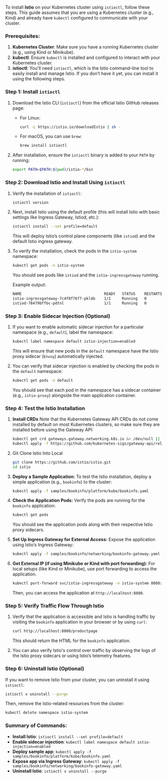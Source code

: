 To install **Istio** on your Kubernetes cluster using `istioctl`, follow these steps. This guide assumes that you are using a Kubernetes cluster (e.g., Kind) and already have `kubectl` configured to communicate with your cluster.

### Prerequisites:
1. **Kubernetes Cluster**: Make sure you have a running Kubernetes cluster (e.g., using Kind or Minikube).
2. **kubectl**: Ensure `kubectl` is installed and configured to interact with your Kubernetes cluster.
3. **istioctl**: You'll need `istioctl`, which is the Istio command-line tool to easily install and manage Istio. If you don’t have it yet, you can install it using the following steps.

### Step 1: Install `istioctl`

1. Download the Istio CLI (`istioctl`) from the official Istio GitHub releases page:
   - For Linux:
     ```bash
     curl -L https://istio.io/downloadIstio | sh -
     ```
   - For macOS, you can use `brew`:
     ```bash
     brew install istioctl
     ```

2. After installation, ensure the `istioctl` binary is added to your `PATH` by running:
   ```bash
   export PATH=$PATH:$(pwd)/istio-*/bin
   ```

### Step 2: Download Istio and Install Using `istioctl`

1. Verify the installation of `istioctl`:
   ```bash
   istioctl version
   ```

2. Next, install Istio using the default profile (this will install Istio with basic settings like Ingress Gateway, Istiod, etc.):

   ```bash
   istioctl install --set profile=default
   ```

   This will deploy Istio’s control plane components (like `istiod`) and the default Istio ingress gateway.

3. To verify the installation, check the pods in the `istio-system` namespace:
   ```bash
   kubectl get pods -n istio-system
   ```

   You should see pods like `istiod` and the `istio-ingressgateway` running.

   Example output:
   ```bash
   NAME                                     READY   STATUS    RESTARTS   AGE
   istio-ingressgateway-7c4f8f76f7-pkl4b    1/1     Running   0          3m
   istiod-78479bffbc-pdtnl                  1/1     Running   0          3m
   ```

### Step 3: Enable Sidecar Injection (Optional)

1. If you want to enable automatic sidecar injection for a particular namespace (e.g., `default`), label the namespace:

   ```bash
   kubectl label namespace default istio-injection=enabled
   ```

   This will ensure that new pods in the `default` namespace have the Istio proxy sidecar (`Envoy`) automatically injected.

2. You can verify that sidecar injection is enabled by checking the pods in the `default` namespace:
   ```bash
   kubectl get pods -n default
   ```

   You should see that each pod in the namespace has a sidecar container (e.g., `istio-proxy`) alongside the main application container.

### Step 4: Test the Istio Installation

1. **Install CRDs**
   Note that the Kubernetes Gateway API CRDs do not come installed by default on most Kubernetes clusters, so make sure they are installed before using the Gateway API:
   ```bash
   kubectl get crd gateways.gateway.networking.k8s.io &> /dev/null || \
   kubectl apply -f https://github.com/kubernetes-sigs/gateway-api/releases/download/v1.3.0/standard-install.yaml

   ```
2. Git Clone Istio Into Local
   ```bash
   git clone https://github.com/istio/istio.git
   cd istio
   ```
3. **Deploy a Sample Application:**
   To test the Istio installation, deploy a simple application (e.g., `bookinfo`) to the cluster:

   ```bash
   kubectl apply -f samples/bookinfo/platform/kube/bookinfo.yaml
   ```

4. **Check the Application Pods:**
   Verify the pods are running for the `bookinfo` application:

   ```bash
   kubectl get pods
   ```

   You should see the application pods along with their respective Istio proxy sidecars.

5. **Set Up Ingress Gateway for External Access:**
   Expose the application using Istio’s Ingress Gateway:

   ```bash
   kubectl apply -f samples/bookinfo/networking/bookinfo-gateway.yaml
   ```

6. **Get External IP (if using Minikube or Kind with port forwarding):**
   For local setups (like Kind or Minikube), use port forwarding to access the application.

   ```bash
   kubectl port-forward svc/istio-ingressgateway -n istio-system 8080:80
   ```

   Then, you can access the application at `http://localhost:8080`.

### Step 5: Verify Traffic Flow Through Istio

1. Verify that the application is accessible and Istio is handling traffic by visiting the `bookinfo` application in your browser or by using `curl`:

   ```bash
   curl http://localhost:8080/productpage
   ```

   This should return the HTML for the `bookinfo` application.

2. You can also verify Istio's control over traffic by observing the logs of the Istio proxy sidecars or using Istio’s telemetry features.

### Step 6: Uninstall Istio (Optional)

If you want to remove Istio from your cluster, you can uninstall it using `istioctl`:

```bash
istioctl x uninstall --purge
```

Then, remove the Istio-related resources from the cluster:

```bash
kubectl delete namespace istio-system
```

### Summary of Commands:

- **Install Istio**: `istioctl install --set profile=default`
- **Enable sidecar injection**: `kubectl label namespace default istio-injection=enabled`
- **Deploy sample app**: `kubectl apply -f samples/bookinfo/platform/kube/bookinfo.yaml`
- **Expose app via Ingress Gateway**: `kubectl apply -f samples/bookinfo/networking/bookinfo-gateway.yaml`
- **Uninstall Istio**: `istioctl x uninstall --purge`